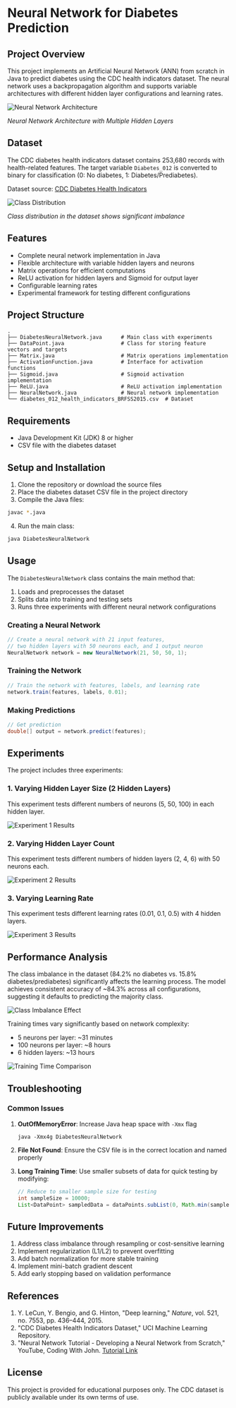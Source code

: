 # Neural Network for Diabetes Prediction

## Project Overview

This project implements an Artificial Neural Network (ANN) from scratch in Java to predict diabetes using the CDC health indicators dataset. The neural network uses a backpropagation algorithm and supports variable architectures with different hidden layer configurations and learning rates.

![Neural Network Architecture](https://i.imgur.com/qmdiJuW.png)

*Neural Network Architecture with Multiple Hidden Layers*

## Dataset

The CDC diabetes health indicators dataset contains 253,680 records with health-related features. The target variable `Diabetes_012` is converted to binary for classification (0: No diabetes, 1: Diabetes/Prediabetes).

Dataset source: [CDC Diabetes Health Indicators](https://archive.ics.uci.edu/dataset/891/cdc+diabetes+health+indicators)

![Class Distribution](https://i.imgur.com/sNLvjE0.png)

*Class distribution in the dataset shows significant imbalance*

## Features

- Complete neural network implementation in Java
- Flexible architecture with variable hidden layers and neurons
- Matrix operations for efficient computations
- ReLU activation for hidden layers and Sigmoid for output layer
- Configurable learning rates
- Experimental framework for testing different configurations

## Project Structure

```
.
├── DiabetesNeuralNetwork.java      # Main class with experiments
├── DataPoint.java                  # Class for storing feature vectors and targets
├── Matrix.java                     # Matrix operations implementation
├── ActivationFunction.java         # Interface for activation functions
├── Sigmoid.java                    # Sigmoid activation implementation
├── ReLU.java                       # ReLU activation implementation
├── NeuralNetwork.java              # Neural network implementation
└── diabetes_012_health_indicators_BRFSS2015.csv  # Dataset
```

## Requirements

- Java Development Kit (JDK) 8 or higher
- CSV file with the diabetes dataset

## Setup and Installation

1. Clone the repository or download the source files
2. Place the diabetes dataset CSV file in the project directory
3. Compile the Java files:

```bash
javac *.java
```

4. Run the main class:

```bash
java DiabetesNeuralNetwork
```

## Usage

The `DiabetesNeuralNetwork` class contains the main method that:
1. Loads and preprocesses the dataset
2. Splits data into training and testing sets
3. Runs three experiments with different neural network configurations

### Creating a Neural Network

```java
// Create a neural network with 21 input features, 
// two hidden layers with 50 neurons each, and 1 output neuron
NeuralNetwork network = new NeuralNetwork(21, 50, 50, 1);
```

### Training the Network

```java
// Train the network with features, labels, and learning rate
network.train(features, labels, 0.01);
```

### Making Predictions

```java
// Get prediction
double[] output = network.predict(features);
```

## Experiments

The project includes three experiments:

### 1. Varying Hidden Layer Size (2 Hidden Layers)

This experiment tests different numbers of neurons (5, 50, 100) in each hidden layer.

![Experiment 1 Results](https://i.imgur.com/9Ue0FHw.png)

### 2. Varying Hidden Layer Count

This experiment tests different numbers of hidden layers (2, 4, 6) with 50 neurons each.

![Experiment 2 Results](https://i.imgur.com/r4MXxnp.png)

### 3. Varying Learning Rate

This experiment tests different learning rates (0.01, 0.1, 0.5) with 4 hidden layers.

![Experiment 3 Results](https://i.imgur.com/tAQkITD.png)

## Performance Analysis

The class imbalance in the dataset (84.2% no diabetes vs. 15.8% diabetes/prediabetes) significantly affects the learning process. The model achieves consistent accuracy of ~84.3% across all configurations, suggesting it defaults to predicting the majority class.

![Class Imbalance Effect](https://i.imgur.com/F7sXEWb.png)

Training times vary significantly based on network complexity:
- 5 neurons per layer: ~31 minutes
- 100 neurons per layer: ~8 hours
- 6 hidden layers: ~13 hours

![Training Time Comparison](https://i.imgur.com/9sGMFO8.png)

## Troubleshooting

### Common Issues

1. **OutOfMemoryError**: Increase Java heap space with `-Xmx` flag
   ```
   java -Xmx4g DiabetesNeuralNetwork
   ```

2. **File Not Found**: Ensure the CSV file is in the correct location and named properly

3. **Long Training Time**: Use smaller subsets of data for quick testing by modifying:
   ```java
   // Reduce to smaller sample size for testing
   int sampleSize = 10000;
   List<DataPoint> sampledData = dataPoints.subList(0, Math.min(sampleSize, dataPoints.size()));
   ```

## Future Improvements

1. Address class imbalance through resampling or cost-sensitive learning
2. Implement regularization (L1/L2) to prevent overfitting
3. Add batch normalization for more stable training
4. Implement mini-batch gradient descent
5. Add early stopping based on validation performance

## References

1. Y. LeCun, Y. Bengio, and G. Hinton, "Deep learning," *Nature*, vol. 521, no. 7553, pp. 436–444, 2015.
2. "CDC Diabetes Health Indicators Dataset," UCI Machine Learning Repository.
3. "Neural Network Tutorial - Developing a Neural Network from Scratch," YouTube, Coding With John. [Tutorial Link](https://www.youtube.com/watch?v=3MMonOWGe0M&list=PLpcNcOt2pg8k_YsrMjSwVdy3GX-rc_ZgN)

## License

This project is provided for educational purposes only. The CDC dataset is publicly available under its own terms of use.
